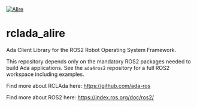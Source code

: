 [![Alire](https://img.shields.io/endpoint?url=https://alire.ada.dev/badges/rclada.json)](https://alire.ada.dev/crates/rclada.html)

# rclada_alire

Ada Client Library for the ROS2 Robot Operating System Framework.

This repository depends only on the mandatory ROS2 packages needed to build Ada
applications. See the `ada4ros2` repository for a full ROS2 workspace including examples.

Find more about RCLAda here: https://github.com/ada-ros

Find more about ROS2 here: https://index.ros.org/doc/ros2/

